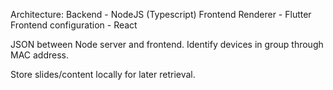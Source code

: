 Architecture:
Backend - NodeJS (Typescript)
Frontend Renderer - Flutter
Frontend configuration - React

JSON between Node server and frontend.
Identify devices in group through MAC address.

Store slides/content locally for later retrieval.
